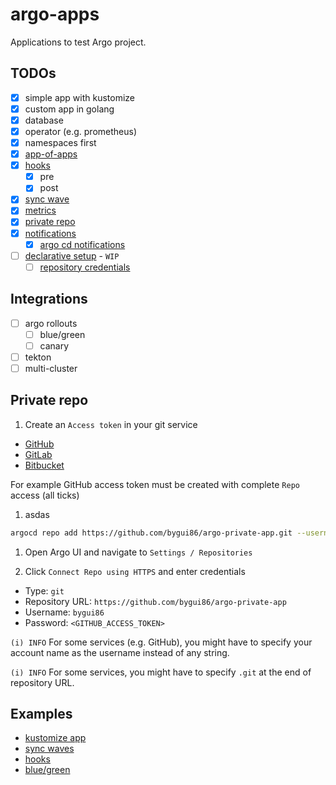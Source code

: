 
# argo-apps

Applications to test Argo project.

## TODOs

- [x] simple app with kustomize
- [x] custom app in golang
- [x] database
- [x] operator (e.g. prometheus)
- [x] namespaces first
- [x] [app-of-apps](https://argoproj.github.io/argo-cd/operator-manual/cluster-bootstrapping/)
- [x] [hooks](https://argoproj.github.io/argo-cd/user-guide/resource_hooks/)
  - [x] pre
  - [x] post
- [x] [sync wave](https://argoproj.github.io/argo-cd/user-guide/sync-waves/)
- [x] [metrics](https://argoproj.github.io/argo-cd/operator-manual/metrics/)
- [x] [private repo](https://argoproj.github.io/argo-cd/user-guide/private-repositories/)
- [x] [notifications](https://argoproj.github.io/argo-cd/operator-manual/notifications/)
  - [x] [argo cd notifications](https://github.com/argoproj-labs/argocd-notifications)
- [ ] [declarative setup](https://argoproj.github.io/argo-cd/operator-manual/declarative-setup/) - `WIP`
  - [ ] [repository credentials](https://argoproj.github.io/argo-cd/operator-manual/declarative-setup/#repository-credentials)

## Integrations

- [ ] argo rollouts
  - [ ] blue/green
  - [ ] canary
- [ ] tekton
- [ ] multi-cluster

## Private repo

1. Create an `Access token` in your git service

  - [GitHub](https://help.github.com/en/articles/creating-a-personal-access-token-for-the-command-line)
  - [GitLab](https://docs.gitlab.com/ee/user/project/deploy_tokens/)
  - [Bitbucket](https://confluence.atlassian.com/bitbucketserver/personal-access-tokens-939515499.html)

  For example GitHub access token must be created with complete `Repo` access (all ticks)

1. asdas

  ```bash
  argocd repo add https://github.com/bygui86/argo-private-app.git --username bygui86 --password <GITHUB_ACCESS_TOKEN>
  ```

1. Open Argo UI and navigate to `Settings / Repositories`

1. Click `Connect Repo using HTTPS` and enter credentials

  - Type: `git`
  - Repository URL: `https://github.com/bygui86/argo-private-app`
  - Username: `bygui86`
  - Password: `<GITHUB_ACCESS_TOKEN>`

  `(i) INFO` For some services (e.g. GitHub), you might have to specify your account name as the username instead of any string.

  `(i) INFO` For some services, you might have to specify `.git` at the end of repository URL.

## Examples

- [kustomize app](https://github.com/bygui86/argocd-example-apps/tree/master/kustomize-guestbook)
- [sync waves](https://github.com/bygui86/argocd-example-apps/tree/master/sync-waves)
- [hooks](https://github.com/bygui86/argocd-example-apps/tree/master/pre-post-sync)
- [blue/green](https://github.com/bygui86/argocd-example-apps/tree/master/blue-green)
